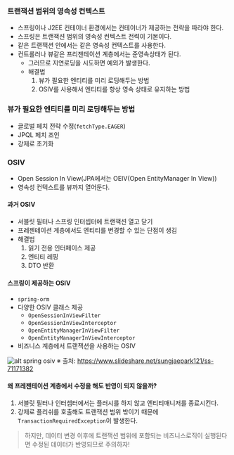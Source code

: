 ### 트랜잭션 범위의 영속성 컨텍스트
- 스프링이나 J2EE 컨테이너 환경에서는 컨테이너가 제공하는 전략을 따라야 한다.
- 스프링은 트랜잭션 범위의 영속성 컨텍스트 전력이 기본이다.
- 같은 트랜잭션 안에서는 같은 영속성 컨텍스트를 사용한다.
- 컨트롤러나 뷰같은 프리젠테이션 계층에서는 준영속상태가 된다.
    - 그러므로 지연로딩을 시도하면 예외가 발생한다.
    - 해결법
        1. 뷰가 필요한 엔티티를 미리 로딩해두는 방법
        2. OSIV를 사용해서 엔티티를 항상 영속 상태로 유지하는 방법

### 뷰가 필요한 엔티티를 미리 로딩해두는 방법
- 글로벌 페치 전략 수정(`fetchType.EAGER`)
- JPQL 페치 조인
- 강제로 초기화

### OSIV
- Open Session In View(JPA에서는 OEIV(Open EntityManager In View))
- 영속성 컨텍스트를 뷰까지 열어둔다.

#### 과거 OSIV
- 서블릿 필터나 스프링 인터셉터에 트랜잭션 열고 닫기
- 프레젠테이션 계층에서도 엔티티를 변경할 수 있는 단점이 생김
- 해결법
    1. 읽기 전용 인터페이스 제공
    2. 엔티티 레핑
    3. DTO 반환

#### 스프링이 제공하는 OSIV
- `spring-orm`
- 다양한 OSIV 클래스 제공
    - `OpenSessionInViewFilter`
    - `OpenSessionInViewInterceptor`
    - `OpenEntityManagerInViewFilter`
    - `OpenEntityManagerInViewInterceptor`
- 비즈니스 계층에서 트랜잭션을 사용하는 OSIV

![alt spring osiv](https://image.slidesharecdn.com/random-170119060310/95/-16-638.jpg?cb=1484805946)
※ 출처: https://www.slideshare.net/sungjaepark121/ss-71171382

#### 왜 프레젠테이션 계층에서 수정을 해도 반영이 되지 않을까?
1. 서블릿 필터나 인터셉터에서는 플러시를 하지 않고 엔티티매니저를 종료시킨다.
2. 강제로 플리쉬를 호출해도 트랜잭션 범위 밖이기 때문에 `TransactionRequiredException`이 발생한다.

> 하지만, 데이터 변경 이후에 트랜잭션 범위에 포함되는 비즈니스로직이 실행된다면 수정된 데이터가 반영되므로 주의하자!